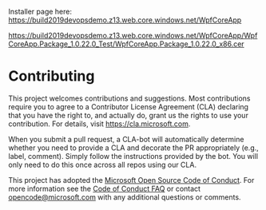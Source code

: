 
Installer page here: https://build2019devopsdemo.z13.web.core.windows.net/WpfCoreApp

https://build2019devopsdemo.z13.web.core.windows.net/WpfCoreApp/WpfCoreApp.Package_1.0.22.0_Test/WpfCoreApp.Package_1.0.22.0_x86.cer

# Contributing

This project welcomes contributions and suggestions.  Most contributions require you to agree to a
Contributor License Agreement (CLA) declaring that you have the right to, and actually do, grant us
the rights to use your contribution. For details, visit https://cla.microsoft.com.

When you submit a pull request, a CLA-bot will automatically determine whether you need to provide
a CLA and decorate the PR appropriately (e.g., label, comment). Simply follow the instructions
provided by the bot. You will only need to do this once across all repos using our CLA.

This project has adopted the [Microsoft Open Source Code of Conduct](https://opensource.microsoft.com/codeofconduct/).
For more information see the [Code of Conduct FAQ](https://opensource.microsoft.com/codeofconduct/faq/) or
contact [opencode@microsoft.com](mailto:opencode@microsoft.com) with any additional questions or comments.
